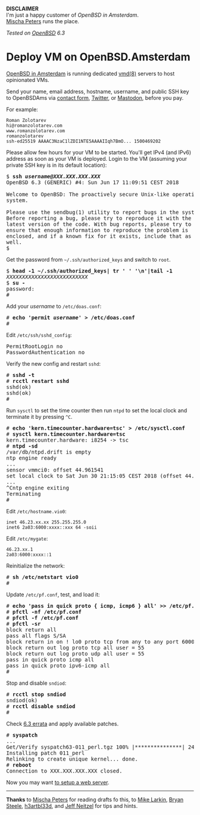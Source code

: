 **DISCLAIMER**<br>
I'm just a happy customer of _OpenBSD in Amsterdam_.<br>
[Mischa Peters](https://mobile.twitter.com/mischapeters) runs the place.

_Tested on [OpenBSD](/openbsd/) 6.3_

# Deploy VM on OpenBSD.Amsterdam

[OpenBSD in Amsterdam](https://openbsd.amsterdam) is running dedicated
[vmd(8)](https://man.openbsd.org/vmd.8) servers to host opinionated
VMs.

Send your name, email address, hostname, username, and public SSH key to OpenBSDAms
via [contact form](https://openbsd.amsterdam/contact.html),
[Twitter](https://mobile.twitter.com/OpenBSDAms), or
[Mastodon](https://bsd.network/@OpenBSDAms), before you pay.

For example:

	Roman Zolotarev
	hi@romanzolotarev.com
	www.romanzolotarev.com
	romanzolotarev
	ssh-ed25519 AAAAC3NzaC1lZDI1NTE5AAAAIIqh7BmO... 1500469202

Please allow few hours for your VM to be started. You'll get IPv4
(and IPv6) address as soon as your VM is deployed. Login to the
VM (assuming your private SSH key is in its default location):

<pre>
$ <b>ssh <i>username@XXX.XXX.XXX.XXX</i></b>
OpenBSD 6.3 (GENERIC) #4: Sun Jun 17 11:09:51 CEST 2018

Welcome to OpenBSD: The proactively secure Unix-like operating
system.

Please use the sendbug(1) utility to report bugs in the system.
Before reporting a bug, please try to reproduce it with the
latest version of the code. With bug reports, please try to
ensure that enough information to reproduce the problem is
enclosed, and if a known fix for it exists, include that as
well.
$
</pre>

Get the password from `~/.ssh/authorized_keys` and switch to `root`.

<pre>
$ <b>head -1 ~/.ssh/authorized_keys| tr ' ' '\n'|tail -1</b>
<i>XXXXXXXXXXXXXXXXXXXXXXXXXX</i>
$ <b>su -</b>
password:
#
</pre>

Add your _username_ to `/etc/doas.conf`:

<pre>
# <b>echo 'permit <i>username</i>' > /etc/doas.conf</b>
#
</pre>

Edit `/etc/ssh/sshd_config`:

<pre>
PermitRootLogin no
PasswordAuthentication no
</pre>

Verify the new config and restart `sshd`:

<pre>
# <b>sshd -t</b>
# <b>rcctl restart sshd</b>
sshd(ok)
sshd(ok)
#
</pre>

Run `sysctl` to set the time counter then run `ntpd` to set the
local clock and terminate it by pressing `^C`.

<pre>
# <b>echo 'kern.timecounter.hardware=tsc' > /etc/sysctl.conf</b>
# <b>sysctl kern.timecounter.hardware=tsc</b>
kern.timecounter.hardware: i8254 -> tsc
# <b>ntpd -sd</b>
/var/db/ntpd.drift is empty
ntp engine ready
...
sensor vmmci0: offset 44.961541
set local clock to Sat Jun 30 21:15:05 CEST 2018 (offset 44.961541s)
...
^Cntp engine exiting
Terminating
#
</pre>

Edit `/etc/hostname.vio0`:

	inet 46.23.xx.xx 255.255.255.0
	inet6 2a03:6000:xxxx::xxx 64 -soii

Edit `/etc/mygate`:

	46.23.xx.1
	2a03:6000:xxxx::1

Reinitialize the network:

<pre>
# <b>sh /etc/netstart vio0</b>
#
</pre>

Update `/etc/pf.conf`, test, and load it:

<pre>
# <b>echo 'pass in quick proto { icmp, icmp6 } all' >> /etc/pf.conf</b>
# <b>pfctl -nf /etc/pf.conf</b>
# <b>pfctl -f /etc/pf.conf</b>
# <b>pfctl -sr</b>
block return all
pass all flags S/SA
block return in on ! lo0 proto tcp from any to any port 6000:6010
block return out log proto tcp all user = 55
block return out log proto udp all user = 55
pass in quick proto icmp all
pass in quick proto ipv6-icmp all
#
</pre>

Stop and disable `sndiod`:

<pre>
# <b>rcctl stop sndiod</b>
sndiod(ok)
# <b>rcctl disable sndiod</b>
#
</pre>

Check [6.3 errata](https://www.openbsd.org/errata63.html) and apply
available patches.

<pre>
# <b>syspatch</b>
...
Get/Verify syspatch63-011_perl.tgz 100% |***************| 24401       00:00
Installing patch 011_perl
Relinking to create unique kernel... done.
# <b>reboot</b>
Connection to XXX.XXX.XXX.XXX closed.
</pre>

Now you may want [to setup a web server](/openbsd/webserver.html).

---

**Thanks** to
[Mischa Peters](https://mobile.twitter.com/mischapeters) for reading drafts fo this,
to [Mike Larkin](https://mobile.twitter.com/mlarkin2012),
[Bryan Steele](https://mobile.twitter.com/canadianbryan),
[h3artbl33d](https://mobile.twitter.com/h3artbl33d), and
[Jeff Neitzel](https://mobile.twitter.com/v6shell) for tips and hints.
